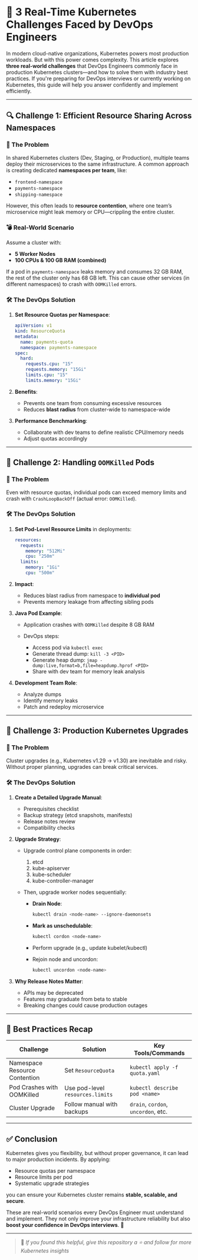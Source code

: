 # 🌟 3 Real-Time Kubernetes Challenges Faced by DevOps Engineers

In modern cloud-native organizations, Kubernetes powers most production workloads. But with this power comes complexity. This article explores **three real-world challenges** that DevOps Engineers commonly face in production Kubernetes clusters—and how to solve them with industry best practices. If you're preparing for DevOps interviews or currently working on Kubernetes, this guide will help you answer confidently and implement efficiently.

---

## 🔍 Challenge 1: Efficient Resource Sharing Across Namespaces

### 📌 The Problem

In shared Kubernetes clusters (Dev, Staging, or Production), multiple teams deploy their microservices to the same infrastructure. A common approach is creating dedicated **namespaces per team**, like:

- `frontend-namespace`
- `payments-namespace`
- `shipping-namespace`

However, this often leads to **resource contention**, where one team’s microservice might leak memory or CPU—crippling the entire cluster.

### 💣 Real-World Scenario

Assume a cluster with:
- **5 Worker Nodes**
- **100 CPUs & 100 GB RAM (combined)**

If a pod in `payments-namespace` leaks memory and consumes 32 GB RAM, the rest of the cluster only has 68 GB left. This can cause other services (in different namespaces) to crash with `OOMKilled` errors.

### 🛠️ The DevOps Solution

1. **Set Resource Quotas per Namespace**:
   ```yaml
   apiVersion: v1
   kind: ResourceQuota
   metadata:
     name: payments-quota
     namespace: payments-namespace
   spec:
     hard:
       requests.cpu: "15"
       requests.memory: "15Gi"
       limits.cpu: "15"
       limits.memory: "15Gi"


2. **Benefits**:

   * Prevents one team from consuming excessive resources
   * Reduces **blast radius** from cluster-wide to namespace-wide

3. **Performance Benchmarking**:

   * Collaborate with dev teams to define realistic CPU/memory needs
   * Adjust quotas accordingly

---

## 🧨 Challenge 2: Handling `OOMKilled` Pods

### 📌 The Problem

Even with resource quotas, individual pods can exceed memory limits and crash with `CrashLoopBackOff` (actual error: `OOMKilled`).

### 🛠️ The DevOps Solution

1. **Set Pod-Level Resource Limits** in deployments:

   ```yaml
   resources:
     requests:
       memory: "512Mi"
       cpu: "250m"
     limits:
       memory: "1Gi"
       cpu: "500m"
   ```

2. **Impact**:

   * Reduces blast radius from namespace to **individual pod**
   * Prevents memory leakage from affecting sibling pods

3. **Java Pod Example**:

   * Application crashes with `OOMKilled` despite 8 GB RAM
   * DevOps steps:

     * Access pod via `kubectl exec`
     * Generate thread dump: `kill -3 <PID>`
     * Generate heap dump: `jmap -dump:live,format=b,file=heapdump.hprof <PID>`
     * Share with dev team for memory leak analysis

4. **Development Team Role**:

   * Analyze dumps
   * Identify memory leaks
   * Patch and redeploy microservice

---

## 🔄 Challenge 3: Production Kubernetes Upgrades

### 📌 The Problem

Cluster upgrades (e.g., Kubernetes v1.29 → v1.30) are inevitable and risky. Without proper planning, upgrades can break critical services.

### 🛠️ The DevOps Solution

1. **Create a Detailed Upgrade Manual**:

   * Prerequisites checklist
   * Backup strategy (etcd snapshots, manifests)
   * Release notes review
   * Compatibility checks

2. **Upgrade Strategy**:

   * Upgrade control plane components in order:

     1. etcd
     2. kube-apiserver
     3. kube-scheduler
     4. kube-controller-manager
   * Then, upgrade worker nodes sequentially:

     * **Drain Node**:

       ```bash
       kubectl drain <node-name> --ignore-daemonsets
       ```
     * **Mark as unschedulable**:

       ```bash
       kubectl cordon <node-name>
       ```
     * Perform upgrade (e.g., update kubelet/kubectl)
     * Rejoin node and uncordon:

       ```bash
       kubectl uncordon <node-name>
       ```

3. **Why Release Notes Matter**:

   * APIs may be deprecated
   * Features may graduate from beta to stable
   * Breaking changes could cause production outages

---

## 📘 Best Practices Recap

| Challenge                     | Solution                         | Key Tools/Commands                  |
| ----------------------------- | -------------------------------- | ----------------------------------- |
| Namespace Resource Contention | Set `ResourceQuota`              | `kubectl apply -f quota.yaml`       |
| Pod Crashes with OOMKilled    | Use pod-level `resources.limits` | `kubectl describe pod <name>`       |
| Cluster Upgrade               | Follow manual with backups       | `drain`, `cordon`, `uncordon`, etc. |

---

## ✅ Conclusion

Kubernetes gives you flexibility, but without proper governance, it can lead to major production incidents. By applying:

* Resource quotas per namespace
* Resource limits per pod
* Systematic upgrade strategies

you can ensure your Kubernetes cluster remains **stable, scalable, and secure**.

These are real-world scenarios every DevOps Engineer must understand and implement. They not only improve your infrastructure reliability but also **boost your confidence in DevOps interviews**. 💼

---

> 📣 *If you found this helpful, give this repository a ⭐ and follow for more Kubernetes insights*
